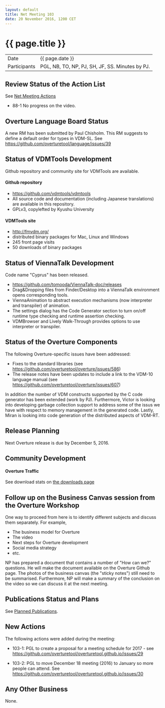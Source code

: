 ```yaml
---
layout: default
title: Net Meeting 103
date: 20 November 2016, 1200 CET
---
```


<script src="http://code.jquery.com/jquery-1.11.1.min.js">
</script>
<script src="/javascripts/edit.js"></script>
<script>setEditButonNm();</script>

# {{ page.title }}

|||
|---|---|
| Date | {{ page.date }} |
| Participants | PGL, NB, TO, NP, PJ, SH, JF, SS.  Minutes by PJ. |


## Review Status of the Action List

See [Net Meeting Actions](https://github.com/overturetool/overturetool.github.io/issues?q=is%3Aopen+is%3Aissue+label%3A%22action+net-meeting%22)

* 88-1 No progress on the video.


## Overture Language Board Status

A new RM has been submitted by Paul Chisholm. This RM suggests to define a default order for types in VDM-SL. See https://github.com/overturetool/language/issues/39


## Status of VDMTools Development

Github repository and community site for VDMTools are available.

#### Github repository

* https://github.com/vdmtools/vdmtools
* All source code and documentation (including Japanese translations) are available in this repository.
* GPLv3, copylefted by Kyushu University

#### VDMTools site

* http://fmvdm.org/
* distributed binary packages for Mac, Linux and Windows
* 245 front page visits
* 50 downloads of binary packages

## Status of ViennaTalk Development

Code name "Cyprus" has been released.

* https://github.com/tomooda/ViennaTalk-doc/releases
* Drag&Dropping files from Finder/Desktop into a ViennaTalk environment opens corresponding tools.
* ViennaAnimation to abstract execution mechanisms (now interpreter and transpiler) of animation.
* The settings dialog has the Code Generator section to turn on/off runtime type checking and runtime assertion checking.
* VDMBrowser and Lively Walk-Through provides options to use interpreter or transpiler.

##  Status of the Overture Components

The following Overture-specific issues have been addressed:

* Fixes to the standard libraries (see https://github.com/overturetool/overture/issues/586)
* The release notes have been updates to include a link to the VDM-10 language manual (see https://github.com/overturetool/overture/issues/607)

In addition the number of VDM constructs supported by the C code generator has been extended (work by PJ). Furthermore, Victor is looking into developing garbage collection support to address some of the issus we have with respect to memory management in the generated code. Lastly, Miran is looking into code generation of the distributed aspects of VDM-RT.

##  Release Planning

Next Overture release is due by December 5, 2016.


##  Community Development

#### Overture Traffic

See download stats on [the downloads page](http://overturetool.org/download/)


##  Follow up on the Business Canvas session from the Overture Workshop

One way to proceed from here is to identify different subjects and discuss them separately. For example,

* The business model for Overture 
* The video 
* Next steps for Overture development
* Social media strategy
* etc.

NP has prepared a document that contains a number of "How can we?" questions. He will make the document available on the Overture Github page. The photos of the business canvas (the "sticky notes") still need to be summarised. Furthermore, NP will make a summary of the conclusion on the video so we can discuss it at the next meeting.

##  Publications Status and Plans

See [Planned Publications](http://overturetool.org/publications/PlannedPublications.html).


## New Actions

The following actions were added during the meeting:

* 103-1: PGL to create a proposal for a meeting schedule for 2017 - see https://github.com/overturetool/overturetool.github.io/issues/29

* 103-2: PGL to move December 18 meeting (2016) to January so more people can attend. See https://github.com/overturetool/overturetool.github.io/issues/30

## Any Other Business

None.

<div id="edit_page_div"></div>
